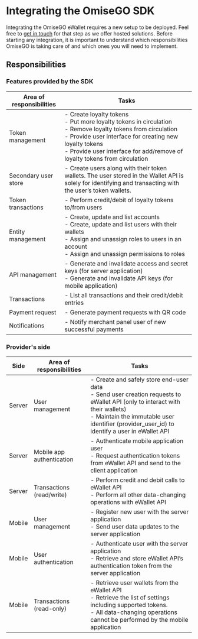 # Integrating the OmiseGO SDK

Integrating the OmiseGO eWallet requires a new setup to be deployed. Feel free to [get in touch](mailto:thibault@omisego.co) for that step as we offer hosted solutions. Before starting any integration, it is important to understand which responsibilities OmiseGO is taking care of and which ones you will need to implement.

## Responsibilities

### Features provided by the SDK

|Area of responsibilities|Tasks|
|------------------------|-----|
|Token management   | - Create loyalty tokens <br> - Put more loyalty tokens in circulation <br> - Remove loyalty tokens from circulation <br> - Provide user interface for creating new loyalty tokens <br> - Provide user interface for add/remove of loyalty tokens from circulation|
|Secondary user store|- Create users along with their token wallets. The user stored in the Wallet API is solely for identifying and transacting with the user’s token wallets.|
|Token transactions|- Perform credit/debit of loyalty tokens to/from users|
|Entity management|- Create, update and list accounts<br>- Create, update and list users with their wallets<br>- Assign and unassign roles to users in an account<br>- Assign and unassign permissions to roles|
|API management|- Generate and invalidate access and secret keys (for server application)<br>- Generate and invalidate API keys (for mobile application)|
|Transactions|- List all transactions and their credit/debit entries|
|Payment request|- Generate payment requests with QR code|
|Notifications|- Notify merchant panel user of new successful payments|

### Provider's side

|Side|Area of responsibilities|Tasks|
|----|------------------------|-----|
|Server|User management|- Create and safely store end-user data<br>- Send user creation requests to eWallet API (only to interact with their wallets)<br>- Maintain the immutable user identifier (provider_user_id) to identify a user in eWallet API|
|Server|Mobile app authentication|- Authenticate mobile application user<br>- Request authentication tokens from eWallet API and send to the client application|
|Server|Transactions (read/write)|- Perform credit and debit calls to eWallet API<br>- Perform all other data-changing operations with eWallet API|
|Mobile   |User management   |  - Register new user with the server application<br>- Send user data updates to the server application|
|Mobile   |User authentication   | - Authenticate user with the server application<br>- Retrieve and store eWallet API’s authentication token from the server application|
|Mobile   |Transactions (read-only)  | - Retrieve user wallets from the eWallet API<br>- Retrieve the list of settings including supported tokens.<br>- All data-changing operations cannot be performed by the mobile application|

